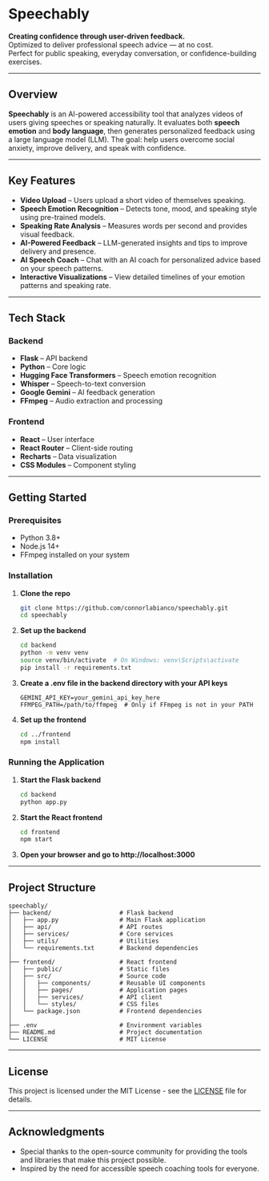 # Speechably

**Creating confidence through user-driven feedback.**  
Optimized to deliver professional speech advice — at no cost.  
Perfect for public speaking, everyday conversation, or confidence-building exercises.

---

## Overview

**Speechably** is an AI-powered accessibility tool that analyzes videos of users giving speeches or speaking naturally. It evaluates both **speech emotion** and **body language**, then generates personalized feedback using a large language model (LLM). The goal: help users overcome social anxiety, improve delivery, and speak with confidence.

---

## Key Features

-  **Video Upload** – Users upload a short video of themselves speaking.
-  **Speech Emotion Recognition** – Detects tone, mood, and speaking style using pre-trained models.
-  **Speaking Rate Analysis** – Measures words per second and provides visual feedback.
-  **AI-Powered Feedback** – LLM-generated insights and tips to improve delivery and presence.
-  **AI Speech Coach** – Chat with an AI coach for personalized advice based on your speech patterns.
-  **Interactive Visualizations** – View detailed timelines of your emotion patterns and speaking rate.

---

##  Tech Stack

### Backend
- **Flask** – API backend
- **Python** – Core logic
- **Hugging Face Transformers** – Speech emotion recognition
- **Whisper** – Speech-to-text conversion
- **Google Gemini** – AI feedback generation
- **FFmpeg** – Audio extraction and processing

### Frontend
- **React** – User interface
- **React Router** – Client-side routing
- **Recharts** – Data visualization
- **CSS Modules** – Component styling

---

## Getting Started

### Prerequisites
- Python 3.8+
- Node.js 14+
- FFmpeg installed on your system

### Installation

1. **Clone the repo**
   ```bash
   git clone https://github.com/connorlabianco/speechably.git
   cd speechably
   ```

2. **Set up the backend**
   ```bash
   cd backend
   python -m venv venv
   source venv/bin/activate  # On Windows: venv\Scripts\activate
   pip install -r requirements.txt
   ```

3. **Create a .env file in the backend directory with your API keys**
   ```
   GEMINI_API_KEY=your_gemini_api_key_here
   FFMPEG_PATH=/path/to/ffmpeg  # Only if FFmpeg is not in your PATH
   ```

4. **Set up the frontend**
   ```bash
   cd ../frontend
   npm install
   ```

### Running the Application

1. **Start the Flask backend**
   ```bash
   cd backend
   python app.py
   ```

2. **Start the React frontend**
   ```bash
   cd frontend
   npm start
   ```

3. **Open your browser and go to http://localhost:3000**

---

## Project Structure

```
speechably/
├── backend/                   # Flask backend
│   ├── app.py                 # Main Flask application
│   ├── api/                   # API routes
│   ├── services/              # Core services
│   ├── utils/                 # Utilities
│   └── requirements.txt       # Backend dependencies
│
├── frontend/                  # React frontend
│   ├── public/                # Static files
│   ├── src/                   # Source code
│   │   ├── components/        # Reusable UI components
│   │   ├── pages/             # Application pages
│   │   ├── services/          # API client
│   │   └── styles/            # CSS files
│   └── package.json           # Frontend dependencies
│
├── .env                       # Environment variables
├── README.md                  # Project documentation
└── LICENSE                    # MIT License
```

---

## License

This project is licensed under the MIT License - see the [LICENSE](LICENSE) file for details.

---

## Acknowledgments

- Special thanks to the open-source community for providing the tools and libraries that make this project possible.
- Inspired by the need for accessible speech coaching tools for everyone.
